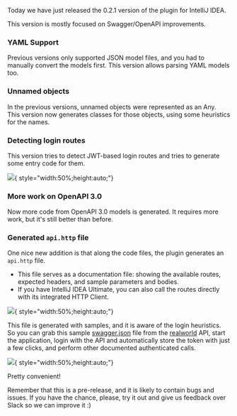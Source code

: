 [//]: # (layout: post)
[//]: # (title: Ktor IntelliJ IDEA Plugin 0.2.1)
[//]: # (categories: plugin)
[//]: # (date: 2018-08-13)
[//]: # (featured: true)
[//]: # (#image: /blog/images/plugin.jpg)

Today we have just released the 0.2.1 version of the plugin for IntelliJ IDEA.

This version is mostly focused on Swagger/OpenAPI improvements.

### YAML Support

Previous versions only supported JSON model files, and you had to manually convert the models first.
This version allows parsing YAML models too.

### Unnamed objects

In the previous versions, unnamed objects were represented as an Any.
This version now generates classes for those objects, using some heuristics for the names.

### Detecting login routes

This version tries to detect JWT-based login routes and tries to generate some entry code for them.

![](swagger-login-heuristics.png){ style="width:50%;height:auto;"}

### More work on OpenAPI 3.0

Now more code from OpenAPI 3.0 models is generated. It requires more work, but it's still better than before.

### Generated `api.http` file

One nice new addition is that along the code files, the plugin generates an `api.http` file.
* This file serves as a documentation file: showing the available routes, expected headers,
and sample parameters and bodies. 
* If you have IntelliJ IDEA Ultimate, you can also call the routes directly with its integrated HTTP Client.

![](api-http.png){ style="width:50%;height:auto;"}

This file is generated with samples, and it is aware of the login heuristics.
So you can grab this sample [swagger.json](https://github.com/ktorio/ktor-init-tools/blob/eb5c84fafc53849aeb6cbb0f435a5da7dd0ff552/ktor-generator/jvm/testresources/swagger.json) file from the [realworld](https://github.com/gothinkster/realworld) API, start the application,
login with the API and automatically store the token with just a few clicks, and perform other
documented authenticated calls.

![](api-http-run.png){ style="width:50%;height:auto;"}

Pretty convenient!

Remember that this is a pre-release, and it is likely to contain bugs and issues.
If you have the chance, please, try it out and give us feedback over Slack so we can improve it :)